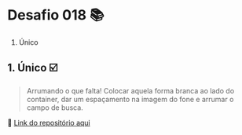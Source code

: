 # Desafio 018 :books:

1. Único

##  1. Único :ballot_box_with_check:

> Arrumando o que falta!  Colocar aquela forma branca ao lado do container, dar um espaçamento na imagem do fone e arrumar o campo de busca. 

:memo: [Link do repositório aqui](https://github.com/StefanyVasc/loja-fone/commit/4f734757d5a3f7e2b02307adac0845ee13f8b999)


